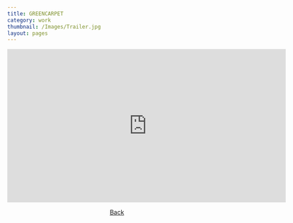 ```yaml
---
title: GREENCARPET
category: work
thumbnail: /Images/Trailer.jpg
layout: pages
---
```

<div style="text-align: center;">
<iframe src="https://player.vimeo.com/video/180051079" width="640" height="352" frameborder="0" webkitallowfullscreen mozallowfullscreen allowfullscreen></iframe>
<html>
<body link="black">
<p><a href="/work">Back</a></p>
</body>
</html>
</div>
